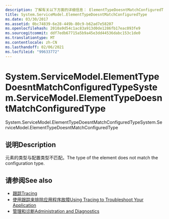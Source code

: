 ```yaml
---
description: 了解有关以下方面的详细信息： ElementTypeDoesntMatchConfiguredType
title: System.ServiceModel.ElementTypeDoesntMatchConfiguredType
ms.date: 03/30/2017
ms.assetid: 0bc74839-6e28-449b-80c9-b62ad7e58207
ms.openlocfilehash: 2010a9d54c1ac83a913d0de1286fb17eac093fe9
ms.sourcegitcommit: ddf7edb67715a5b9a45e3dd44536dabc153c1de0
ms.translationtype: MT
ms.contentlocale: zh-CN
ms.lasthandoff: 02/06/2021
ms.locfileid: "99633772"
---
```

# <a name="systemservicemodelelementtypedoesntmatchconfiguredtype"></a><span data-ttu-id="3a05a-103">System.ServiceModel.ElementTypeDoesntMatchConfiguredType</span><span class="sxs-lookup"><span data-stu-id="3a05a-103">System.ServiceModel.ElementTypeDoesntMatchConfiguredType</span></span>

<span data-ttu-id="3a05a-104">System.ServiceModel.ElementTypeDoesntMatchConfiguredType</span><span class="sxs-lookup"><span data-stu-id="3a05a-104">System.ServiceModel.ElementTypeDoesntMatchConfiguredType</span></span>  
  
## <a name="description"></a><span data-ttu-id="3a05a-105">说明</span><span class="sxs-lookup"><span data-stu-id="3a05a-105">Description</span></span>  

 <span data-ttu-id="3a05a-106">元素的类型与配置类型不匹配。</span><span class="sxs-lookup"><span data-stu-id="3a05a-106">The type of the element does not match the configuration type.</span></span>  
  
## <a name="see-also"></a><span data-ttu-id="3a05a-107">请参阅</span><span class="sxs-lookup"><span data-stu-id="3a05a-107">See also</span></span>

- [<span data-ttu-id="3a05a-108">跟踪</span><span class="sxs-lookup"><span data-stu-id="3a05a-108">Tracing</span></span>](index.md)
- [<span data-ttu-id="3a05a-109">使用跟踪来排除应用程序故障</span><span class="sxs-lookup"><span data-stu-id="3a05a-109">Using Tracing to Troubleshoot Your Application</span></span>](using-tracing-to-troubleshoot-your-application.md)
- [<span data-ttu-id="3a05a-110">管理和诊断</span><span class="sxs-lookup"><span data-stu-id="3a05a-110">Administration and Diagnostics</span></span>](../index.md)
